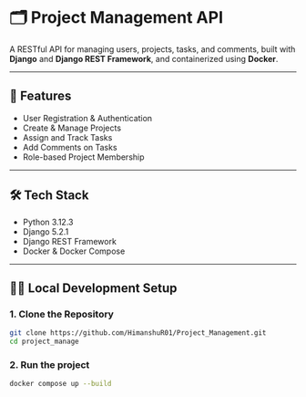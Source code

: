 # 🗂️ Project Management API

A RESTful API for managing users, projects, tasks, and comments, built with **Django** and **Django REST Framework**, and containerized using **Docker**.

---

## 🚀 Features

- User Registration & Authentication
- Create & Manage Projects
- Assign and Track Tasks
- Add Comments on Tasks
- Role-based Project Membership

---

## 🛠️ Tech Stack

- Python 3.12.3
- Django 5.2.1
- Django REST Framework
- Docker & Docker Compose

---

## 🧑‍💻 Local Development Setup

### 1. Clone the Repository

```bash
git clone https://github.com/HimanshuR01/Project_Management.git
cd project_manage
```

### 2. Run the project
```bash
docker compose up --build
```